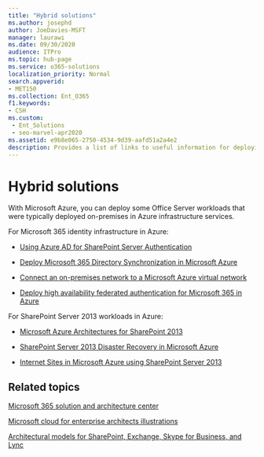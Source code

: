 ```yaml
---
title: "Hybrid solutions"
ms.author: josephd
author: JoeDavies-MSFT
manager: laurawi
ms.date: 09/30/2020
audience: ITPro
ms.topic: hub-page
ms.service: o365-solutions
localization_priority: Normal
search.appverid:
- MET150
ms.collection: Ent_O365
f1.keywords:
- CSH
ms.custom: 
 - Ent_Solutions
 - seo-marvel-apr2020
ms.assetid: e9b8e065-2750-4534-9d39-aafd51a2a4e2
description: Provides a list of links to useful information for deploying Office Server workloads in Microsoft Azure.
---
```


# Hybrid solutions

With Microsoft Azure, you can deploy some Office Server workloads that were typically deployed on-premises in Azure infrastructure services.
  
For Microsoft 365 identity infrastructure in Azure:

- [Using Azure AD for SharePoint Server Authentication](/azure/active-directory/saas-apps/sharepoint-on-premises-tutorial)

- [Deploy Microsoft 365 Directory Synchronization in Microsoft Azure](deploy-microsoft-365-directory-synchronization-dirsync-in-microsoft-azure.md)
  
- [Connect an on-premises network to a Microsoft Azure virtual network](connect-an-on-premises-network-to-a-microsoft-azure-virtual-network.md)
    
- [Deploy high availability federated authentication for Microsoft 365 in Azure](deploy-high-availability-federated-authentication-for-microsoft-365-in-azure.md)
    
For SharePoint Server 2013 workloads in Azure:
  
- [Microsoft Azure Architectures for SharePoint 2013](microsoft-azure-architectures-for-sharepoint-2013.md)
    
- [SharePoint Server 2013 Disaster Recovery in Microsoft Azure](sharepoint-server-2013-disaster-recovery-in-microsoft-azure.md)
    
- [Internet Sites in Microsoft Azure using SharePoint Server 2013](internet-sites-in-microsoft-azure-using-sharepoint-server-2013.md)
  
  
## Related topics

[Microsoft 365 solution and architecture center](../solutions/index.yml)
  
[Microsoft cloud for enterprise architects illustrations](../solutions/cloud-architecture-models.md)
  
[Architectural models for SharePoint, Exchange, Skype for Business, and Lync](architectural-models-for-sharepoint-exchange-skype-for-business-and-lync.md)